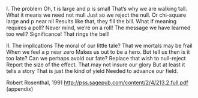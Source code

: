 I. The problem
Oh, t is large and p is small
That’s why we are walking tall.
What it means we need not mull
Just so we reject the null.
Or chi-square large and p near nil
Results like that, they fill the bill.
What if meaning requires a poll?
Never mind, we’re on a roll!
The message we have learned too well?
Significance! That rings the bell!

II. The implications
The moral of our little tale?
That we mortals may be frail
When we feel a p near zero
Makes us out to be a hero.
But tell us then is it too late?
Can we perhaps avoid our fate?
Replace that wish to null-reject
Report the size of the effect.
That may not insure our glory
But at least it tells a story
That is just the kind of yield
Needed to advance our field.

Robert Rosenthal, 1991
http://pss.sagepub.com/content/2/4/213.2.full.pdf (appendix)
